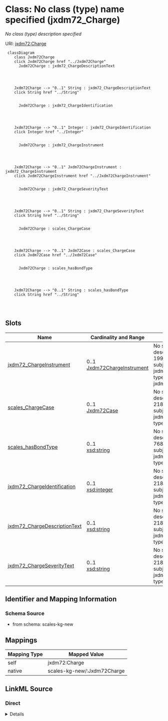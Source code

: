 

# Class: No class (type) name specified (jxdm72_Charge)


_No class (type) description specified_





URI: [jxdm72:Charge](http://release.niem.gov/niem/domains/jxdm/7.2/#Charge)






```mermaid
 classDiagram
    class Jxdm72Charge
    click Jxdm72Charge href "../Jxdm72Charge"
      Jxdm72Charge : jxdm72_ChargeDescriptionText
        
          
    
    
    Jxdm72Charge --> "0..1" String : jxdm72_ChargeDescriptionText
    click String href "../String"

        
      Jxdm72Charge : jxdm72_ChargeIdentification
        
          
    
    
    Jxdm72Charge --> "0..1" Integer : jxdm72_ChargeIdentification
    click Integer href "../Integer"

        
      Jxdm72Charge : jxdm72_ChargeInstrument
        
          
    
    
    Jxdm72Charge --> "0..1" Jxdm72ChargeInstrument : jxdm72_ChargeInstrument
    click Jxdm72ChargeInstrument href "../Jxdm72ChargeInstrument"

        
      Jxdm72Charge : jxdm72_ChargeSeverityText
        
          
    
    
    Jxdm72Charge --> "0..1" String : jxdm72_ChargeSeverityText
    click String href "../String"

        
      Jxdm72Charge : scales_ChargeCase
        
          
    
    
    Jxdm72Charge --> "0..1" Jxdm72Case : scales_ChargeCase
    click Jxdm72Case href "../Jxdm72Case"

        
      Jxdm72Charge : scales_hasBondType
        
          
    
    
    Jxdm72Charge --> "0..1" String : scales_hasBondType
    click String href "../String"

        
      
```




<!-- no inheritance hierarchy -->


## Slots

| Name | Cardinality and Range | Description | Inheritance |
| ---  | --- | --- | --- |
| [jxdm72_ChargeInstrument](../slots/jxdm72_ChargeInstrument.md) | 0..1 <br/> [Jxdm72ChargeInstrument](../classes/Jxdm72ChargeInstrument.md) | No slot (predicate) description specified <br/> 199210 occurrences with subject type jxdm72_Charge and object type jxdm72_ChargeInstrument. | direct |
| [scales_ChargeCase](../slots/scales_ChargeCase.md) | 0..1 <br/> [Jxdm72Case](../classes/Jxdm72Case.md) | No slot (predicate) description specified <br/> 218359 occurrences with subject type jxdm72_Charge and object type jxdm72_Case. | direct |
| [scales_hasBondType](../slots/scales_hasBondType.md) | 0..1 <br/> [xsd:string](xsd:string) | No slot (predicate) description specified <br/> 76888 occurrences with subject type jxdm72_Charge and object type string. | direct |
| [jxdm72_ChargeIdentification](../slots/jxdm72_ChargeIdentification.md) | 0..1 <br/> [xsd:integer](xsd:integer) | No slot (predicate) description specified <br/> 218359 occurrences with subject type jxdm72_Charge and object type integer. | direct |
| [jxdm72_ChargeDescriptionText](../slots/jxdm72_ChargeDescriptionText.md) | 0..1 <br/> [xsd:string](xsd:string) | No slot (predicate) description specified <br/> 218535 occurrences with subject type jxdm72_Charge and object type string. | direct |
| [jxdm72_ChargeSeverityText](../slots/jxdm72_ChargeSeverityText.md) | 0..1 <br/> [xsd:string](xsd:string) | No slot (predicate) description specified <br/> 218372 occurrences with subject type jxdm72_Charge and object type string. | direct |









## Identifier and Mapping Information







### Schema Source


* from schema: scales-kg-new




## Mappings

| Mapping Type | Mapped Value |
| ---  | ---  |
| self | jxdm72:Charge |
| native | scales-kg-new/:Jxdm72Charge |







## LinkML Source

<!-- TODO: investigate https://stackoverflow.com/questions/37606292/how-to-create-tabbed-code-blocks-in-mkdocs-or-sphinx -->

### Direct

<details>
```yaml
name: jxdm72_Charge
conforms_to: No schema conformance document specified
description: No class (type) description specified
title: No class (type) name specified
notes:
- Class with 218359 occurrences.
from_schema: scales-kg-new
rank: 1000
slots:
- jxdm72_ChargeInstrument
- scales_ChargeCase
- scales_hasBondType
- jxdm72_ChargeIdentification
- jxdm72_ChargeDescriptionText
- jxdm72_ChargeSeverityText
class_uri: jxdm72:Charge

```
</details>

### Induced

<details>
```yaml
name: jxdm72_Charge
conforms_to: No schema conformance document specified
description: No class (type) description specified
title: No class (type) name specified
notes:
- Class with 218359 occurrences.
from_schema: scales-kg-new
rank: 1000
attributes:
  jxdm72_ChargeInstrument:
    name: jxdm72_ChargeInstrument
    description: No slot (predicate) description specified
    comments:
    - 199210 occurrences with subject type jxdm72_Charge and object type jxdm72_ChargeInstrument.
    examples:
    - description: jxdm72_Charge → jxdm72_ChargeInstrument
      object:
        example_object: scales/ChargeInstrument/8229996
        example_object_type: jxdm72_ChargeInstrument
        example_predicate: jxdm72:ChargeInstrument
        example_subject: scales/Charge/8379993_c16887006-gafulton0110620219
        example_subject_type: jxdm72_Charge
    from_schema: scales-kg-new
    rank: 1000
    slot_uri: jxdm72:ChargeInstrument
    alias: jxdm72_ChargeInstrument
    owner: jxdm72_Charge
    domain_of:
    - jxdm72_Charge
    range: jxdm72_ChargeInstrument
  scales_ChargeCase:
    name: scales_ChargeCase
    description: No slot (predicate) description specified
    comments:
    - 218359 occurrences with subject type jxdm72_Charge and object type jxdm72_Case.
    examples:
    - description: jxdm72_Charge → jxdm72_Case
      object:
        example_object: scales/CaseCriminal/ga/fulton/01/95280
        example_object_type: jxdm72_Case
        example_predicate: scales:ChargeCase
        example_subject: scales/Charge/95280_c5457753-gafulton01237991
        example_subject_type: jxdm72_Charge
    from_schema: scales-kg-new
    rank: 1000
    slot_uri: scales:ChargeCase
    alias: scales_ChargeCase
    owner: jxdm72_Charge
    domain_of:
    - jxdm72_Charge
    range: jxdm72_Case
  scales_hasBondType:
    name: scales_hasBondType
    description: No slot (predicate) description specified
    comments:
    - 76888 occurrences with subject type jxdm72_Charge and object type string.
    examples:
    - description: jxdm72_Charge → string
      object:
        example_object: Surety Bond
        example_object_type: string
        example_predicate: scales:hasBondType
        example_subject: scales/Charge/100271_c1106145-gafulton01254716
        example_subject_type: jxdm72_Charge
    from_schema: scales-kg-new
    rank: 1000
    slot_uri: scales:hasBondType
    alias: scales_hasBondType
    owner: jxdm72_Charge
    domain_of:
    - jxdm72_Charge
    range: string
  jxdm72_ChargeIdentification:
    name: jxdm72_ChargeIdentification
    description: No slot (predicate) description specified
    comments:
    - 218359 occurrences with subject type jxdm72_Charge and object type integer.
    examples:
    - description: jxdm72_Charge → integer
      object:
        example_object: '254716'
        example_object_type: integer
        example_predicate: jxdm72:ChargeIdentification
        example_subject: scales/Charge/100271_c1106145-gafulton01254716
        example_subject_type: jxdm72_Charge
    from_schema: scales-kg-new
    rank: 1000
    slot_uri: jxdm72:ChargeIdentification
    alias: jxdm72_ChargeIdentification
    owner: jxdm72_Charge
    domain_of:
    - jxdm72_Charge
    range: integer
  jxdm72_ChargeDescriptionText:
    name: jxdm72_ChargeDescriptionText
    description: No slot (predicate) description specified
    comments:
    - 218535 occurrences with subject type jxdm72_Charge and object type string.
    examples:
    - description: jxdm72_Charge → string
      object:
        example_object: BENCH WARRANT-POSSESSION OF MARIJUANA
        example_object_type: string
        example_predicate: jxdm72:ChargeDescriptionText
        example_subject: scales/Charge/100271_c1106145-gafulton01254716
        example_subject_type: jxdm72_Charge
    from_schema: scales-kg-new
    rank: 1000
    slot_uri: jxdm72:ChargeDescriptionText
    alias: jxdm72_ChargeDescriptionText
    owner: jxdm72_Charge
    domain_of:
    - jxdm72_Charge
    range: string
  jxdm72_ChargeSeverityText:
    name: jxdm72_ChargeSeverityText
    description: No slot (predicate) description specified
    comments:
    - 218372 occurrences with subject type jxdm72_Charge and object type string.
    examples:
    - description: jxdm72_Charge → string
      object:
        example_object: Misdemeanor
        example_object_type: string
        example_predicate: jxdm72:ChargeSeverityText
        example_subject: scales/Charge/100271_c1106145-gafulton01254716
        example_subject_type: jxdm72_Charge
    from_schema: scales-kg-new
    rank: 1000
    slot_uri: jxdm72:ChargeSeverityText
    alias: jxdm72_ChargeSeverityText
    owner: jxdm72_Charge
    domain_of:
    - jxdm72_Charge
    range: string
class_uri: jxdm72:Charge

```
</details>
